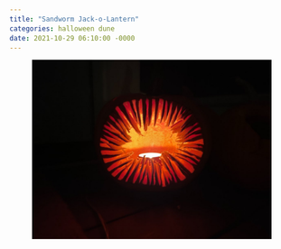 ```yaml
---
title: "Sandworm Jack-o-Lantern"
categories: halloween dune
date: 2021-10-29 06:10:00 -0000
---
```

<figure><a href="/brandonkelly_2021-Oct-29.jpg"><img src="/brandonkelly_2021-Oct-29.jpg" /></a></figure>